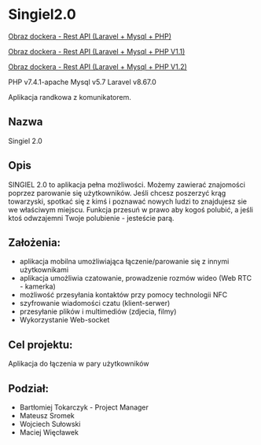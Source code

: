 # Singiel2.0

[Obraz dockera - Rest API (Laravel + Mysql + PHP)](https://drive.google.com/file/d/1-IlIgR0lDKlljwR4loYshYjOCQKXOa-6/view?usp=sharing)

[Obraz dockera - Rest API (Laravel + Mysql + PHP V1.1)](https://drive.google.com/file/d/1cLSbAqMGKPDYk6hWNzchuBE06mj6nl1i/view?usp=sharing)

[Obraz dockera - Rest API (Laravel + Mysql + PHP V1.2)](https://drive.google.com/file/d/1ULTLVlABjoRoFuuH0_3pqT0BmtyFFibz/view?usp=sharing)


PHP v7.4.1-apache
Mysql v5.7
Laravel v8.67.0

Aplikacja randkowa z komunikatorem.

## Nazwa

Singiel 2.0

## Opis
SINGIEL 2.0 to aplikacja pełna możliwości. Możemy zawierać znajomości poprzez parowanie się użytkowników. Jeśli chcesz poszerzyć krąg towarzyski, spotkać się z kimś i poznawać nowych ludzi to znajdujesz sie we właściwym miejscu. Funkcja przesuń w prawo aby kogoś polubić, a jeśli ktoś odwzajemni Twoje polubienie - jesteście parą.

## Założenia:
- aplikacja mobilna umożliwiająca łączenie/parowanie się z innymi użytkownikami 
- aplikacja umożliwia czatowanie, prowadzenie rozmów wideo (Web RTC - kamerka)
- możliwość przesyłania kontaktów przy pomocy technologii NFC
- szyfrowanie wiadomości czatu (klient-serwer)
- przesyłanie plików i multimediów (zdjecia, filmy)
- Wykorzystanie Web-socket

## Cel projektu:

Aplikacja do łączenia w pary użytkowników

## Podział: 
- Bartłomiej Tokarczyk - Project Manager
- Mateusz Sromek
- Wojciech Sułowski
- Maciej Więcławek
